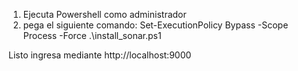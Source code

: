 1. Ejecuta Powershell como administrador
2. pega el siguiente comando: Set-ExecutionPolicy Bypass -Scope Process -Force
.\install_sonar.ps1

Listo ingresa mediante http://localhost:9000
